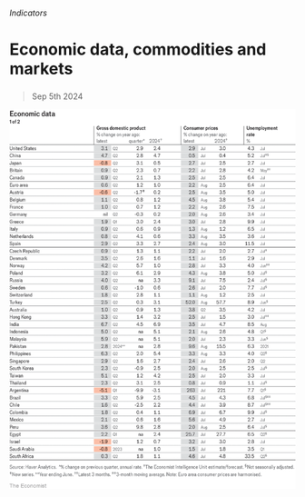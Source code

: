 ###### Indicators

# Economic data, commodities and markets 

#####  

> Sep 5th 2024 

![image](images/20240907_INT101.png) 


